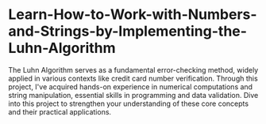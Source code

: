 # Learn-How-to-Work-with-Numbers-and-Strings-by-Implementing-the-Luhn-Algorithm
The Luhn Algorithm serves as a fundamental error-checking method, widely applied in various contexts like credit card number verification. Through this project, I've acquired hands-on experience in numerical computations and string manipulation, essential skills in programming and data validation. Dive into this project to strengthen your understanding of these core concepts and their practical applications.


